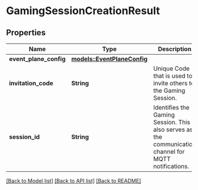 # GamingSessionCreationResult

## Properties

Name | Type | Description | Notes
------------ | ------------- | ------------- | -------------
**event_plane_config** | [**models::EventPlaneConfig**](EventPlaneConfig.md) |  | 
**invitation_code** | **String** | Unique Code that is used to invite others to the Gaming Session. | 
**session_id** | **String** | Identifies the Gaming Session. This also serves as the communication channel for MQTT notifications. | 

[[Back to Model list]](../README.md#documentation-for-models) [[Back to API list]](../README.md#documentation-for-api-endpoints) [[Back to README]](../README.md)


